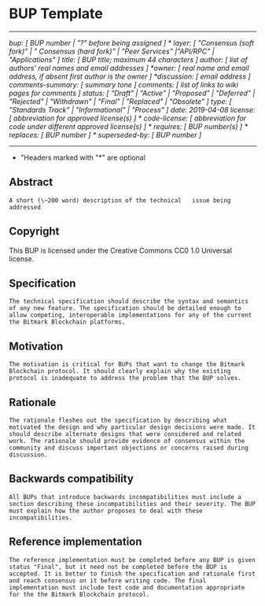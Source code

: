 # BUP Template
---

*bup: [ BUP number | "?" before being assigned ]
\* layer: [ "Consensus (soft fork)" | " Consensus (hard fork)" | "Peer Services" |"API/RPC" | "Applications" ]
title: [ BUP title; maximum 44 characters ]
author: [ list of authors' real names and email addresses ]
\*owner: [ real name and email address, if absent first author is the owner ]
\*discussion: [ email address ]
comments-summary: [ summary tone ]
comments: [ list of links to wiki pages for comments ]
status: [ "Draft" | "Active" | "Proposed" | "Deferred" | "Rejected" | "Withdrawn" | "Final" | "Replaced" | "Obsolete" ]
type: [ "Standards Track" | "Informational" | "Process" ]
date: 2019-04-08
license: [ abbreviation for approved license(s) ]
\* code-license: [ abbreviation for code under different approved license(s) ]
\* requires: [ BUP number(s) ]
\* replaces: [ BUP number ]
\* superseded-by: [ BUP number ]*

---
+  "Headers marked with "*" are optional 


## Abstract

```A short (\~200 word) description of the technical   issue being addressed```

## Copyright

This BUP is licensed under the Creative Commons CC0 1.0 Universal license.

## Specification

```The technical specification should describe the syntax and semantics of any new feature. The specification should be detailed enough to allow competing, interoperable implementations for any of the current the Bitmark Blockchain platforms.```

## Motivation

```The motivation is critical for BUPs that want to change the Bitmark Blockchain protocol. It should clearly explain why the existing protocol is inadequate to address the problem that the BUP solves.```

## Rationale

```The rationale fleshes out the specification by describing what motivated the design and why particular design decisions were made. It should describe alternate designs that were considered and related work. The rationale should provide evidence of consensus within the community and discuss important objections or concerns raised during discussion.```

## Backwards compatibility

```All BUPs that introduce backwards incompatibilities must include a section describing these incompatibilities and their severity. The BUP must explain how the author proposes to deal with these incompatibilities.```

## Reference implementation

```The reference implementation must be completed before any BUP is given status "Final", but it need not be completed before the BUP is accepted. It is better to finish the specification and rationale first and reach consensus on it before writing code. The final implementation must include test code and documentation appropriate for the the Bitmark Blockchain protocol.```


